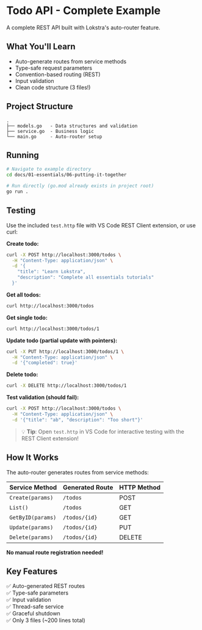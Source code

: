 # Todo API - Complete Example

A complete REST API built with Lokstra's auto-router feature.

## What You'll Learn

- Auto-generate routes from service methods
- Type-safe request parameters
- Convention-based routing (REST)
- Input validation
- Clean code structure (3 files!)

## Project Structure

```
.
├── models.go   - Data structures and validation
├── service.go  - Business logic
└── main.go     - Auto-router setup
```

## Running

```bash
# Navigate to example directory
cd docs/01-essentials/06-putting-it-together

# Run directly (go.mod already exists in project root)
go run .
```

## Testing

Use the included `test.http` file with VS Code REST Client extension, or use curl:

**Create todo:**
```bash
curl -X POST http://localhost:3000/todos \
  -H "Content-Type: application/json" \
  -d '{
    "title": "Learn Lokstra",
    "description": "Complete all essentials tutorials"
  }'
```

**Get all todos:**
```bash
curl http://localhost:3000/todos
```

**Get single todo:**
```bash
curl http://localhost:3000/todos/1
```

**Update todo (partial update with pointers):**
```bash
curl -X PUT http://localhost:3000/todos/1 \
  -H "Content-Type: application/json" \
  -d '{"completed": true}'
```

**Delete todo:**
```bash
curl -X DELETE http://localhost:3000/todos/1
```

**Test validation (should fail):**
```bash
curl -X POST http://localhost:3000/todos \
  -H "Content-Type: application/json" \
  -d '{"title": "ab", "description": "Too short"}'
```

> 💡 **Tip**: Open `test.http` in VS Code for interactive testing with the REST Client extension!

## How It Works

The auto-router generates routes from service methods:

| Service Method | Generated Route | HTTP Method |
|----------------|----------------|-------------|
| `Create(params)` | `/todos` | POST |
| `List()` | `/todos` | GET |
| `GetByID(params)` | `/todos/{id}` | GET |
| `Update(params)` | `/todos/{id}` | PUT |
| `Delete(params)` | `/todos/{id}` | DELETE |

**No manual route registration needed!**

## Key Features

✅ Auto-generated REST routes  
✅ Type-safe parameters  
✅ Input validation  
✅ Thread-safe service  
✅ Graceful shutdown  
✅ Only 3 files (~200 lines total)
